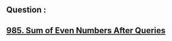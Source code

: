 ## Question : 
<h2> <a href="https://leetcode.com/problems/sum-of-even-numbers-after-queries/">985. Sum of Even Numbers After Queries</a>
